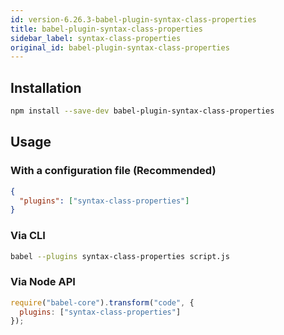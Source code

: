 ```yaml
---
id: version-6.26.3-babel-plugin-syntax-class-properties
title: babel-plugin-syntax-class-properties
sidebar_label: syntax-class-properties
original_id: babel-plugin-syntax-class-properties
---
```


## Installation

```sh
npm install --save-dev babel-plugin-syntax-class-properties
```

## Usage

### With a configuration file (Recommended)

```json
{
  "plugins": ["syntax-class-properties"]
}
```

### Via CLI

```sh
babel --plugins syntax-class-properties script.js
```

### Via Node API

```javascript
require("babel-core").transform("code", {
  plugins: ["syntax-class-properties"]
});
```

